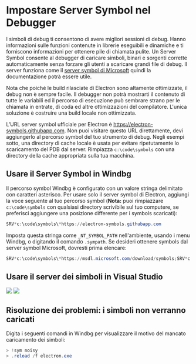 # Impostare Server Symbol nel Debugger

I simboli di debug ti consentono di avere migliori sessioni di debug. Hanno informazioni sulle funzioni contenute in librerie eseguibili e dinamiche e ti forniscono informazioni per ottenere pile di chiamata pulite. Un Server Symbol consente al debugger di caricare simboli, binari e sorgenti corrette automaticamente senza forzare gli utenti a scaricare grandi file di debug. Il server funziona come il [server symbol di Microsoft](https://support.microsoft.com/kb/311503) quindi la documentazione potrà essere utile.

Nota che poiché le build rilasciate di Electron sono altamente ottimizzate, il debug non è sempre facile. Il debugger non potrà mostrarti il contenuto di tutte le variabili ed il percorso di esecuzione può sembrare strano per le chiamata in entrate, di coda ed altre ottimizzazioni del compilatore. L'unica soluzione è costruire una build locale non ottimizzata.

L'URL server symbol ufficiale per Electron è https://electron-symbols.githubapp.com. Non puoi visitare questo URL direttamente, devi aggiungerlo al percorso symbol del tuo strumento di debug. Negli esempi sotto, una directory di cache locale è usata per evitare ripetutamente lo scaricamento del PDB dal server. Rimpiazza `c:\code\symbols` con una directory della cache appropriata sulla tua macchina.

## Usare il Server Symbol in Windbg

Il percorso symbol Windbg è configurato con un valore stringa delimitato con caratteri asterisco. Per usare solo il server symbol di Electron, aggiungi la voce seguente al tuo percorso symbol (**Nota:** puoi rimpiazzare `c:\code\symbols` con qualsiasi directory scrivibile sul tuo computere, se preferisci aggiungere una posizione differente per i symbols scaricati):

```powershell
SRV*c:\code\symbols\*https://electron-symbols.githubapp.com
```

Imposta questa stringa come `_NT_SYMBOL_PATH` nell'ambiente, usando i menu Windbg, o digitando il comando `.sympath`. Se desideri ottenere symbols dal server symbol Microsoft, dovresti prima elencare:

```powershell
SRV*c:\code\symbols\*https://msdl.microsoft.com/download/symbols;SRV*c:\code\symbols\*https://electron-symbols.githubapp.com
```

## Usare il server dei simboli in Visual Studio

<img src='https://mdn.mozillademos.org/files/733/symbol-server-vc8express-menu.jpg' />
<img src='https://mdn.mozillademos.org/files/2497/2005_options.gif' />

## Risoluzione dei problemi: i simboli non verranno caricati

Digita i seguenti comandi in Windbg per visualizzare il motivo del mancato caricamento dei simboli:

```powershell
> !sym noisy
> .reload /f electron.exe
```
